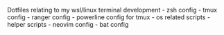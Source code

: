 Dotfiles relating to my wsl/linux terminal development
    - zsh config
    - tmux config
    - ranger config
    - powerline config for tmux
    - os related scripts
    - helper scripts
    - neovim config
    - bat config
